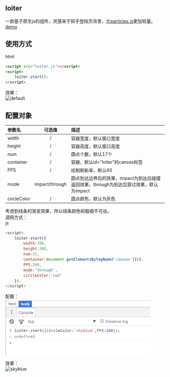 ## loiter
一款基于原生js的组件，灵感来于知乎登陆页背景，比[particles.js](https://github.com/VincentGarreau/particles.js)更加轻量。  
[demo](http://www.chengfeilong.com/loiter.js)
## 使用方式
html
```html
<script src="loiter.js"></script>
<script>
    loiter.start();
</script>
```
效果：  
![default](./images/default.gif)
## 配置对象

| 参数名         | 可选值         | 描述                          |
|:------------- |:-------------:|:-----------------------------|
| width         | /             |容器宽度，默认窗口宽度            |
| height        | /             |容器高度，默认窗口高度            |
| num           | /             |圆点个数，默认17个               |
| container     | /             |容器，默认id="loiter"的canvas标签|
| FPS           | /             |绘制刷新率，默认60               |
| mode          | impact/through |圆点到达边界后的效果，impact为到达后碰撞返回效果，through为到达后穿过效果，默认为impact|
| circleColor   | /             |圆点颜色，默认为灰色              |

考虑到线条的渐变效果，所以线条颜色和粗细不可设。  
调用方式：  
js

```js
<script>
    loiter.start({
        width:700,
        height:300,
        num:31,
        container:document.getElementsByTagName('canvas')[0],
        FPS:200,
        mode:'through',
        circleColor:'red'
    });
</script>
```
配置：  
![config](./images/config.png)  

效果：  
![skyblue](./images/skyblue.gif)
